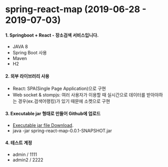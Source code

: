 # spring-react-map (2019-06-28 - 2019-07-03)

#### 1. Springboot + React - 장소검색 서비스입니다.
- JAVA 8
- Spring Boot 사용
- Maven
- H2

#### 2. 외부 라이브러리 사용
- React: SPA(Single Page Application)으로 구현
- Web socket & stompjs: 여러 사용자가 이용할 때 실시간으로 데이터를 받아야하는 경우(ex.검색어랭킹)가 있기 때문에 소켓으로 구현

#### 3. Executable jar 형태로 만들어 Github에 업로드
- [Executable jar file Download](https://github.com/dazzul94/spring-react-map/raw/master/deploy/spring-react-map-0.0.1-SNAPSHOT.jar).
- java -jar spring-react-map-0.0.1-SNAPSHOT.jar

#### 4. 테스트 계정
- admin / 1111
- admin2 / 2222

